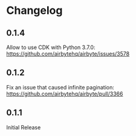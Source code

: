 # Changelog

## 0.1.4
Allow to use CDK with Python 3.7.0: https://github.com/airbytehq/airbyte/issues/3578

## 0.1.2
Fix an issue that caused infinite pagination: https://github.com/airbytehq/airbyte/pull/3366

## 0.1.1
Initial Release
